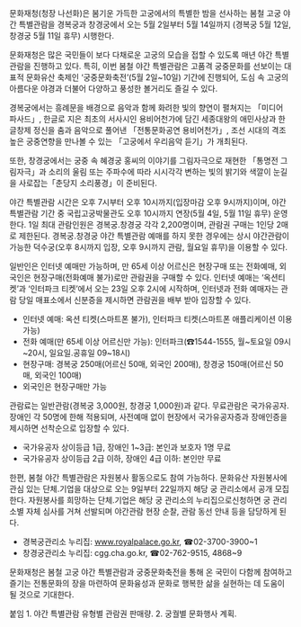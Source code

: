 문화재청(청장 나선화)은 봄기운 가득한 고궁에서의 특별한 밤을 선사하는 봄철 고궁 야간 특별관람을 경복궁과 창경궁에서 오는 5월 2일부터 5월 14일까지 (경복궁 5월 12일, 창경궁 5월 11일 휴무) 시행한다.

문화재청은 많은 국민들이 보다 다채로운 고궁의 모습을 접할 수 있도록 매년 야간 특별관람을 진행하고 있다. 특히, 이번 봄철 야간 특별관람은 고품격 궁중문화를 선보이는 대표적 문화유산 축제인 ‘궁중문화축전’(5월 2일~10일) 기간에 진행되어, 도심 속 고궁의 아름다운 야경과 더불어 다양하고 풍성한 볼거리도 즐길 수 있다.

경복궁에서는 흥례문을 배경으로 음악과 함께 화려한 빛의 향연이 펼쳐지는 「미디어 파사드」, 한글로 지은 최초의 서사시인 용비어천가에 담긴 세종대왕의 애민사상과 한글창제 정신을 춤과 음악으로 풀어낸 「전통문화공연 용비어천가」, 조선 시대의 격조 높은 궁중연향을 만나볼 수 있는 「고궁에서 우리음악 듣기」가 개최된다.

또한, 창경궁에서는 궁중 속 혜경궁 홍씨의 이야기를 그림자극으로 재현한 「통명전 그림자극」과 소리의 울림 또는 주파수에 따라 시시각각 변하는 빛의 밝기와 색깔이 눈길을 사로잡는「춘당지 소리풍경」이 준비된다.

야간 특별관람 시간은 오후 7시부터 오후 10시까지(입장마감 오후 9시까지)이며, 야간 특별관람 기간 중 국립고궁박물관도 오후 10시까지 연장(5월 4일, 5월 11일 휴무) 운영한다. 1일 최대 관람인원은 경복궁․창경궁 각각 2,200명이며, 관람권 구매는 1인당 2매로 제한된다. 경복궁․창경궁 야간 특별관람 예매를 하지 못한 경우에는 상시 야간관람이 가능한 덕수궁(오후 8시까지 입장, 오후 9시까지 관람, 월요일 휴무)을 이용할 수 있다.

일반인은 인터넷 예매만 가능하며, 만 65세 이상 어르신은 현장구매 또는 전화예매, 외국인은 현장구매(전화예매 불가)로만 관람권을 구매할 수 있다. 인터넷 예매는 ‘옥션티켓’과 ‘인터파크 티켓’에서 오는 23일 오후 2시에 시작하며, 인터넷과 전화 예매자는 관람 당일 매표소에서 신분증을 제시하면 관람권을 배부 받아 입장할 수 있다.
* 인터넷 예매: 옥션 티켓(스마트폰 불가), 인터파크 티켓(스마트폰 애플리케이션 이용 가능)
* 전화 예매(만 65세 이상 어르신만 가능): 인터파크(☎1544-1555, 월~토요일 09시~20시, 일요일․공휴일 09~18시)
* 현장구매: 경복궁 250매(어르신 50매, 외국인 200매), 창경궁 150매(어르신 50매, 외국인 100매)
* 외국인은 현장구매만 가능

관람료는 일반관람(경복궁 3,000원, 창경궁 1,000원)과 같다. 무료관람은 국가유공자․장애인 각 50명에 한해 적용되며, 사전예매 없이 현장에서 국가유공자증과 장애인증을 제시하면 선착순으로 입장할 수 있다.
* 국가유공자 상이등급 1급, 장애인 1~3급: 본인과 보호자 1명 무료
* 국가유공자 상이등급 2급 이하, 장애인 4급 이하: 본인만 무료

한편, 봄철 야간 특별관람은 자원봉사 활동으로도 참여 가능하다. 문화유산 자원봉사에 관심 있는 단체․기업을 대상으로 오는 9일부터 22일까지 해당 궁 관리소에서 공개 모집한다. 자원봉사를 희망하는 단체․기업은 해당 궁 관리소의 누리집으로신청하면 궁 관리소별 자체 심사를 거쳐 선발되며 야간관람 현장 순찰, 관람 동선 안내 등을 담당하게 된다.
* 경복궁관리소 누리집: www.royalpalace.go.kr, ☎02-3700-3900~1
* 창경궁관리소 누리집: cgg.cha.go.kr, ☎02-762-9515, 4868~9

문화재청은 봄철 고궁 야간 특별관람과 궁중문화축전을 통해 온 국민이 다함께 참여하고 즐기는 전통문화의 장을 마련하여 문화융성과 문화로 행복한 삶을 실현하는 데 도움이 될 것으로 기대한다.

붙임 1. 야간 특별관람 유형별 관람권 판매량.
2. 궁궐별 문화행사 계획.